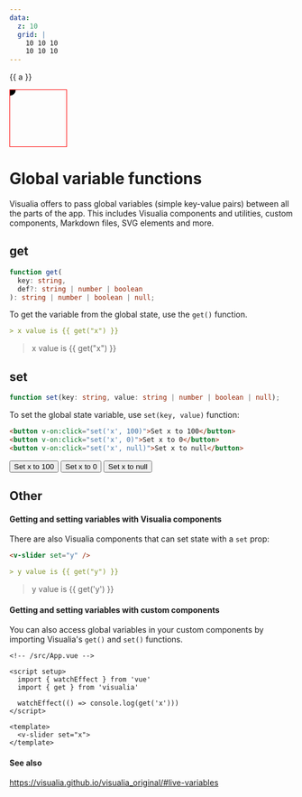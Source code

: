 ```yaml
---
data:
  z: 10
  grid: |
    10 10 10
    10 10 10
---
```


<!-- <script setup>
import { usePageData } from 'vitepress'
import { v } from '../../src'
const frontmatter  = usePageData();
      // Object.entries(a.value.frontmatter.data).forEach(([key, value]) => {
      //   set(key, value);
      // });
const aaa = v
console.log(aaa)
</script> -->

<script setup>
import { ref } from 'vue'
const a = ref(10)
</script>

<v-slider v-model="a" />

{{ a }}

<svg width="100" height="100" style="border: 1px solid red">
  <circle :cx="a" :cy="50" r="10" />
</svg>

# Global variable functions

Visualia offers to pass global variables (simple key-value pairs) between all the parts of the app. This includes Visualia components and utilities, custom components, Markdown files, SVG elements and more.

## get

```ts
function get(
  key: string,
  def?: string | number | boolean
): string | number | boolean | null;
```

To get the variable from the global state, use the `get()` function.

```md
> x value is {{ get("x") }}
```

> x value is {{ get("x") }}

## set

```ts
function set(key: string, value: string | number | boolean | null);
```

To set the global state variable, use `set(key, value)` function:

```md
<button v-on:click="set('x', 100)">Set x to 100</button>
<button v-on:click="set('x', 0)">Set x to 0</button>
<button v-on:click="set('x', null)">Set x to null</button>
```

<button v-on:click="set('x',100)">Set x to 100</button>
<button v-on:click="set('x',0)">Set x to 0</button>
<button v-on:click="set('x',null)">Set x to null</button>

## Other

#### Getting and setting variables with Visualia components

There are also Visualia components that can set state with a `set` prop:

```md
<v-slider set="y" />

> y value is {{ get("y") }}
```

<v-slider set="y" />

> y value is {{ get('y') }}

#### Getting and setting variables with custom components

You can also access global variables in your custom components by importing Visualia's `get()` and `set()` functions.

```vue
<!-- /src/App.vue -->

<script setup>
  import { watchEffect } from 'vue'
  import { get } from 'visualia'

  watchEffect(() => console.log(get('x')))
</script>

<template>
  <v-slider set="x">
</template>
```

#### See also

https://visualia.github.io/visualia_original/#live-variables
